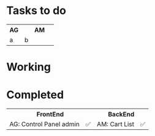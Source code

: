 # Tasks to do
<table>
    <tr>
        <th>AG<th>
        <th>AM<th>
    </tr>
    <tr>
        <td>a</td>
        <td>b</td>
    </tr>
</table>

# Working

# Completed
<table>
  <tr>
    <th colspan='2'>FrontEnd</th>
    <th colspan='2'>BackEnd</th>
  </tr>
  <tr aligh='center'>
  <!-- For Fornt end dev -->
    <td>AG: Control Panel admin</td>
    <td aligh='center'>✅</td>
    <!-- for back end dev -->
    <td>AM: Cart List</td>
    <td aligh='center'>✅</td>
  </tr>
</table>
